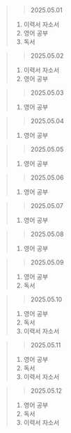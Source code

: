> > 2025.05.01
> 1. 이력서 자소서
> 2. 영어 공부
> 3. 독서

> > 2025.05.02
> 1. 이력서 자소서
> 2. 영어 공부

> > 2025.05.03
> 1. 영어 공부

> > 2025.05.04
> 1. 영어 공부

> > 2025.05.05
> 1. 영어 공부

> > 2025.05.06
> 1. 영어 공부

> > 2025.05.07
> 1. 영어 공부

> > 2025.05.08
> 1. 영어 공부

> > 2025.05.09
> 1. 영어 공부
> 2. 독서

> > 2025.05.10
> 1. 영어 공부
> 2. 독서
> 3. 이력서 자소서

> > 2025.05.11
> 1. 영어 공부
> 2. 독서
> 3. 이력서 자소서

> > 2025.05.12
> 1. 영어 공부
> 2. 독서
> 3. 이력서 자소서
